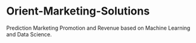 # Orient-Marketing-Solutions
Prediction Marketing Promotion and Revenue based on Machine Learning and Data Science.

